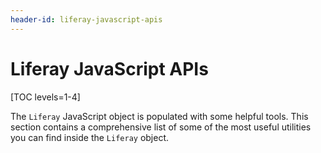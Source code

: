 ```yaml
---
header-id: liferay-javascript-apis
---
```


# Liferay JavaScript APIs

[TOC levels=1-4]

The `Liferay` JavaScript object is populated with some helpful tools. This
section contains a comprehensive list of some of the most useful utilities you
can find inside the `Liferay` object.
